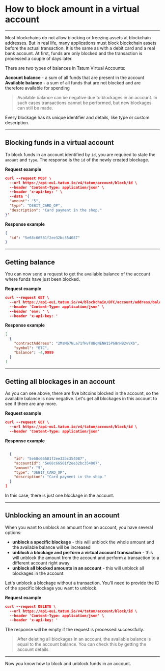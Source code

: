 # How to block amount in a virtual account

---

Most blockchains do not allow blocking or freezing assets at blockchain addresses. But in real life, many applications must block blockchain assets before the actual transaction. It is the same as with a debit card and a real bank account. At first, funds are only blocked and the transaction is processed a couple of days later.

There are two types of balances in Tatum Virtual Accounts:

**Account balance** - a sum of all funds that are present in the account
**Available balance** - a sum of all funds that are not blocked and are therefore available for spending

<!-- theme: info -->
>Available balance can be negative due to blockages in an account. In such cases transactions cannot be performed, but new blockages can still be made.

Every blockage has its unique identifier and details, like type or custom description.

---
## Blocking funds in a virtual account

To block funds in an account identified by `id`, you are required to state the `amount` and `type`. The response is the `id` of the newly created blockage.

**Request example**
```json
curl --request POST \
  --url https://api-eu1.tatum.io/v4/tatum/account/block/id \
  --header 'Content-Type: application/json' \
  --header 'x-api-key: ' \
  --data '{
  "amount": "5",
  "type": "DEBIT_CARD_OP",
  "description": "Card payment in the shop."
}'
```
**Response example**
```json
{
  "id": "5e68c66581f2ee32bc354087"
}
```
---
## Getting balance

You can now send a request to get the available balance of the account where funds have just been blocked.

**Request example**
```json
curl --request GET \
  --url https://api-eu1.tatum.io/v4/blockchain/BTC/account/address/balance \
  --header 'Content-Type: application/json' \
  --header 'env: ' \
  --header 'x-api-key: '
```
**Response example**
```json
[
  {
    "contractAddress": "2MsM67NLa71fHvTUBqNENW15P68nHB2vVXb",
    "symbol": "BTC",
    "balance": -4,9999
  }
]
```
---

## Getting all blockages in an account

As you can see above, there are five bitcoins blocked in the account, so the available balance is now negative. Let's get all blockages in this account to see if there are any more.

**Request example**
```json
curl --request GET \
  --url https://api-eu1.tatum.io/v4/tatum/account/block/id \
  --header 'Content-Type: application/json'
```
**Response example**
```json

  {
    "id": "5e68c66581f2ee32bc354087",
    "accountId": "5e68c66581f2ee32bc354087",
    "amount": "5",
    "type": "DEBIT_CARD_OP",
    "description": "Card payment in the shop."
  }
]
```
In this case, there is just one blockage in the account.

---
## Unblocking an amount in an account

When you want to unblock an amount from an account, you have several options:
- **unblock a specific blockage** - this will unblock the whole amount and the available balance will be increased
- **unblock a blockage and perform a virtual account transaction** - this will unblock the amount from the account and perform a transaction to a different account right away
- **unblock all blocked amounts in an account** - this will unblock all blockages in the account

Let's unblock a blockage without a transaction. You'll need to provide the ID of the specific blockage you want to unblock.

**Request example**
```json
curl --request DELETE \
  --url https://api-eu1.tatum.io/v4/tatum/account/block/id \
  --header 'Content-Type: application/json' \
  --header 'x-api-key: '
```

The response will be empty if the request is processed successfully. 

<!-- theme: info -->
>After deleting all blockages in an account, the available balance is equal to the account balance. You can check this  by getting the account details.

---

Now you know how to block and unblock funds in an account.
